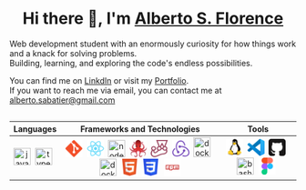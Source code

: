<h1 align="center">
  Hi there 👋, I'm <a href="https://www.linkedin.com/in/albertoflorence">Alberto S. Florence</a>
</h1>
<div>
  <p>
    Web development student with an enormously curiosity for how things work and a knack for solving problems.
    <br/>
    Building, learning, and exploring the code's endless possibilities.
  </p>
  <p>
    You can find me on <a href="https://www.linkedin.com/in/albertoflorence">LinkdIn</a> or visit my <a href="https://www.albertoflorence.com.br">Portfolio</a>.
    <br>
    If you want to reach me via email, you can contact me at <a href="mailto:alberto.sabatier@gmail.com">alberto.sabatier@gmail.com</a>
  </p>
  
</div>

##
<div id='lojc' align="center">

| Languages  | Frameworks and Technologies | Tools |
|---|---|---|
|<div id='lojc' align="center"><img title="javascript" src="https://user-images.githubusercontent.com/25181517/117447155-6a868a00-af3d-11eb-9cfe-245df15c9f3f.png" width="30" height="30"/>&nbsp;&nbsp;<img title="typescript" src="https://user-images.githubusercontent.com/25181517/183890598-19a0ac2d-e88a-4005-a8df-1ee36782fde1.png" width="30" height="30"/>&nbsp;&nbsp;</div>|<div id='lojc' align="center"><img title="git" src="https://github.com/devicons/devicon/blob/master/icons/git/git-original.svg" width="30" height="30"/>&nbsp;&nbsp;<img title="react" src="https://github.com/devicons/devicon/blob/1119b9f84c0290e0f0b38982099a2bd027a48bf1/icons/react/react-original.svg" width="30" height="30"/>&nbsp;&nbsp;<img title="nodejs" src="https://cdn.jsdelivr.net/gh/devicons/devicon/icons/nodejs/nodejs-plain.svg" width="30" height="30"/>&nbsp;&nbsp;<img title="react testing library" src="images/testing-library.svg" width="30" height="30"/>&nbsp;&nbsp;<img title="jest" src="https://github.com/devicons/devicon/blob/master/icons/jest/jest-plain.svg" width="30" height="30"/>&nbsp;&nbsp;<img title="redux" src="https://github.com/devicons/devicon/blob/1119b9f84c0290e0f0b38982099a2bd027a48bf1/icons/redux/redux-original.svg" width="30" height="30"/>&nbsp;&nbsp;<img title="docker" src="https://img.icons8.com/color/344/docker.png" width="30" height="35"/>&nbsp;&nbsp;<img title="docker compose" src="https://www.seekpng.com/png/full/525-5256723_docker-compose-logo.png" width="30" height="30"/>&nbsp;&nbsp;<img title="html" src="https://github.com/albertoflorence/albertoflorence/blob/main/images/html.svg" width="30" height="30"/>&nbsp;&nbsp;<img title="css" src="images/css.svg" width="30" height="30"/>&nbsp;&nbsp;<img title="npm" src="https://github.com/albertoflorence/albertoflorence/blob/main/images/npm.svg" width="30" height="30"/></div>|<div id='lojc' align="center"><img title="linux" src="https://github.com/devicons/devicon/blob/master/icons/linux/linux-original.svg" width="30" height="30"/>&nbsp;&nbsp;<img title="vscode" src="https://github.com/devicons/devicon/blob/master/icons/vscode/vscode-original.svg" width="30" height="30"/>&nbsp;&nbsp;<img title="github" src="https://github.com/albertoflorence/albertoflorence/blob/main/images/github.svg" width="30" height="30" background-color="white"/>&nbsp;&nbsp;<img title="bash" src="https://img.icons8.com/color/344/bash.png" width="30" height="30" background-color="white"/>&nbsp;&nbsp;<img title="figma" src="https://github.com/devicons/devicon/blob/master/icons/figma/figma-original.svg" width="30" height="30"/>&nbsp;&nbsp;</div>|
